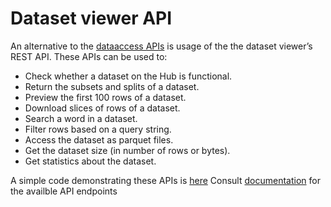 # Dataset viewer API


An alternative to the [dataaccess APIs](../data_access) is usage of the the dataset viewer’s REST API. 
These APIs can be used to:

* Check whether a dataset on the Hub is functional.
* Return the subsets and splits of a dataset.
* Preview the first 100 rows of a dataset.
* Download slices of rows of a dataset.
* Search a word in a dataset.
* Filter rows based on a query string.
* Access the dataset as parquet files.
* Get the dataset size (in number of rows or bytes).
* Get statistics about the dataset.

A simple code demonstrating these APIs is [here](sample.py)
Consult [documentation](https://huggingface.co/docs/dataset-viewer/quick_start) for the availble
API endpoints
